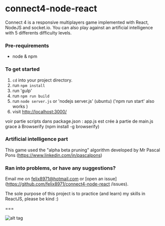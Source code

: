 # connect4-node-react
Connect 4 is a responsive multiplayers game implemented with React, NodeJS and socket.io.
You can also play against an artificial intelligence with 5 differents difficulty levels.
  
### Pre-requirements
- node & npm

### To get started

1. `cd` into your project directory.
2. run `npm install`
3. run 'gulp'
4. run `npm run build` 
5. run `node server.js` or 'nodejs server.js' (ubuntu)  ('npm run start' also works )
6. visit <http://localhost:3000/>


voir partie scripts dans package.json : app.js est crée à partie de main.js grace à Browserify (npm install -g browserify)

### Artificial intelligence part
This game used the "alpha beta pruning" algorithm developed by Mr Pascal Pons (https://www.linkedin.com/in/pascalpons)

### Ran into problems, or have any suggestions?
Email me on felix8971@hotmail.com or [open an issue](https://github.com/felix8971/connect4-node-react
/issues).

The sole purpose of this project is to practice (and learn) my skills in ReactJS, please be kind :)

===

![alt tag](http://felixdebon.com/connect4/public/images/connect4Image.png)